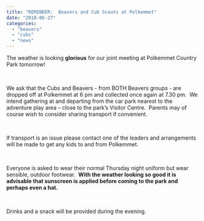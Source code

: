 ```yaml
---
title: "REMINDER:  Beavers and Cub Scouts at Polkemmet"
date: "2018-06-27"
categories: 
  - "beavers"
  - "cubs"
  - "news"
---
```


The weather is looking **glorious** for our joint meeting at Polkemmet Country Park tomorrow!

 

We ask that the Cubs and Beavers - from BOTH Beavers groups - are dropped off at Polkemmet at 6 pm and collected once again at 7.30 pm.  We intend gathering at and departing from the car park nearest to the adventure play area – close to the park’s Visitor Centre.  Parents may of course wish to consider sharing transport if convenient.

 

If transport is an issue please contact one of the leaders and arrangements will be made to get any kids to and from Polkemmet.

 

Everyone is asked to wear their normal Thursday night uniform but wear sensible, outdoor footwear.  **With the weather looking so good it is advisable that sunscreen is applied before coming to the park and perhaps even a hat.**

 

Drinks and a snack will be provided during the evening.
